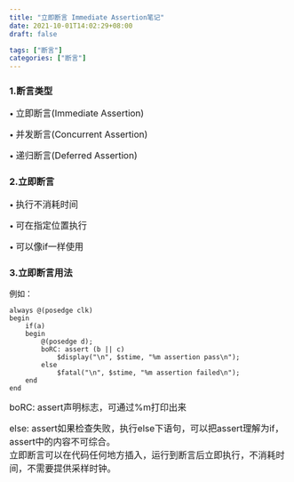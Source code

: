 ```yaml
---
title: "立即断言 Immediate Assertion笔记"
date: 2021-10-01T14:02:29+08:00
draft: false

tags: ["断言"]
categories: ["断言"]
---
```


### 1.断言类型

&bull; <font size=3/>立即断言(Immediate Assertion)</font>

&bull; <font size=3/>并发断言(Concurrent Assertion)</font>

&bull; <font size=3/>递归断言(Deferred Assertion)</font>

### 2.立即断言

&bull; <font size=3/>执行不消耗时间</font>

&bull; <font size=3/>可在指定位置执行</font>

&bull; <font size=3/>可以像if一样使用</font>
<!--more-->
### 3.立即断言用法
例如：
```
always @(posedge clk)
begin
    if(a)
    begin
        @(posedge d);
        boRC: assert (b || c) 
            $display("\n", $stime, "%m assertion pass\n");
        else
            $fatal("\n", $stime, "%m assertion failed\n");
    end
end
```
<font size=3/>boRC: assert声明标志，可通过%m打印出来 </font>

<font size=3/>else: assert如果检查失败，执行else下语句，可以把assert理解为if，assert中的内容不可综合。</font>
<br>
<font size=3/>立即断言可以在代码任何地方插入，运行到断言后立即执行，不消耗时间，不需要提供采样时钟。</font>
